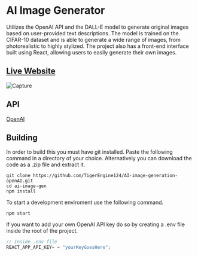 # AI Image Generator

Utilizes the OpenAI API and the DALL-E model to generate original images based on user-provided text descriptions. The model is trained on the CIFAR-10 dataset and is able to generate a wide range of images, from photorealistic to highly stylized. The project also has a front-end interface built using React, allowing users to easily generate their own images.

## [Live Website](https://ai-image-generator-f4c78.web.app/)
![Capture](https://user-images.githubusercontent.com/69617120/210715188-2c7a72d4-5394-4a9f-b53f-690788c3ca04.PNG)

## API

[OpenAI](https://openai.com/api/)

## Building

In order to build this you must have git installed. Paste the following command in a directory of your choice.
Alternatively you can download the code as a .zip file and extract it.

```git
git clone https://github.com/TigerEngine124/AI-image-generation-openAI.git
cd ai-image-gen
npm install
```

To start a development enviroment use the following command.

```npm
npm start
```

If you want to add your own OpenAI API key do so by creating a .env file inside the root of the project.

```js
// Inside .env file
REACT_APP_API_KEY= = "yourKeyGoesHere";
```
